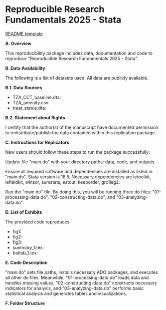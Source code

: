 # Reproducible Research Fundamentals 2025 - Stata

[README template](https://github.com/worldbank/wb-reproducible-research-repository/blob/main/resources/README_Template.md)



**A. Overview**

This reproducibility package includes data, documentation and code to reproduce "Reproducible Research Fundamentals 2025 - Stata".



**B. Data Availability**

The following is a list of datasets used. All data are publicly available.

**B.1. Data Sources**

* TZA\_CCT\_baseline.dta:
* TZA\_amenity.csv:
* treat\_status.dta:

**B.2. Statement about Rights**

I certify that the author(s) of the manuscript have documented permission to redistribute/publish the data contained within this replication package.



**C. Instructions for Replicators**

New users should follow these steps to run the package successfully:



Update file "main.do" with your directory paths: data, code, and outputs.



Ensure all required software and dependencies are installed as listed in "main.do". Stata version is 18.5. Necessary dependencies are ietoolkit, iefieldkit, winsor, sumstats, estout, keeporder, grc1leg2.



Run the "main.do" file. By doing this, you will be running three do files: "01-processing-data.do", "02-constructing-data.do", and "03-analyzing-data.do".



**D. List of Exhibits**

The provided code reproduces:

* fig1:
* fig2:
* fig3:
* summary\_1.tex:
* baltab\_1.tex:



**E. Code Description**

"main.do" sets file paths, installs necessary ADO packages, and executes all other do files. Meanwhile, "01-processing-data.do" loads data and handles missing values, "02-constructing-data.do" constructs necessary indicators for analysis, and "03-analyzing-data.do" performs basic statistical analysis and generates tables and visualizations.



**F. Folder Structure**



